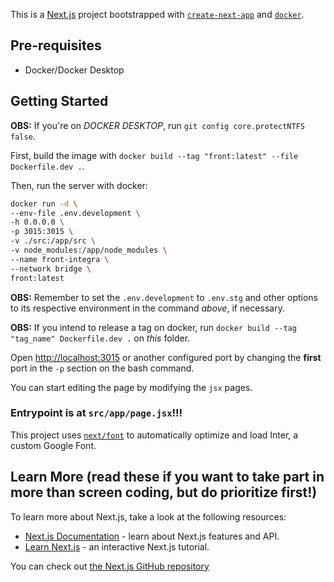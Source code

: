 This is a [Next.js](https://nextjs.org/) project bootstrapped with [`create-next-app`](https://github.com/vercel/next.js/tree/canary/packages/create-next-app) and [`docker`](https://docker.com).

## Pre-requisites
- Docker/Docker Desktop

## Getting Started

**OBS:** If you're on *DOCKER DESKTOP*, run `git config core.protectNTFS false`.

First, build the image with `docker build --tag "front:latest" --file Dockerfile.dev .`.

Then, run the server with docker:
```bash
docker run -d \
--env-file .env.development \
-h 0.0.0.0 \
-p 3015:3015 \
-v ./src:/app/src \
-v node_modules:/app/node_modules \
--name front-integra \
--network bridge \
front:latest
```

**OBS:** Remember to set the `.env.development` to `.env.stg` and other options to its respective environment in the command *above*, if necessary.

**OBS:** If you intend to release a tag on docker, run `docker build --tag "tag_name" Dockerfile.dev .` on *this* folder.

Open [http://localhost:3015](http://localhost:3015) or another configured port by changing the **first** port in the `-p` section on the bash command.

You can start editing the page by modifying the `jsx` pages. 

### Entrypoint is at `src/app/page.jsx`!!!

This project uses [`next/font`](https://nextjs.org/docs/basic-features/font-optimization) to automatically optimize and load Inter, a custom Google Font.

## Learn More (read these if you want to take part in more than screen coding, but do prioritize first!)

To learn more about Next.js, take a look at the following resources:

- [Next.js Documentation](https://nextjs.org/docs) - learn about Next.js features and API.
- [Learn Next.js](https://nextjs.org/learn) - an interactive Next.js tutorial.

You can check out [the Next.js GitHub repository](https://github.com/vercel/next.js/)
